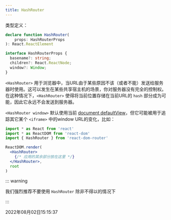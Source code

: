 ```yaml
---
title: HashRouter
---
```


类型定义：

```typescript
declare function HashRouter(
	props: HashRouterProps
): React.ReactElement

interface HashRouterProps {
  basename?: string;
  children?: React.ReactNode;
  window?: Window;
}
```

`<HashRouter>` 用于浏览器中，当URL由于某些原因不该（或者不能）发送给服务器时使用。这可以发生在某些共享宿主机的场景，你对服务器没有完全的控制权。在这种情况下，`<HashRouter>` 使得将当前位置存储在当前URL的 `hash` 部分成为可能，因此它永远不会发送到服务器。



`<HashRouter window>` 默认使用当前 [document defaultView](https://developer.mozilla.org/en-US/docs/Web/API/Document/defaultView)，但它可能被用于追踪其它某个 `<iframe>` 中的window URL的变化，比如：

```jsx
import * as React from 'react'
import * as ReactDOM from 'react-dom'
import { HashRouter } from 'react-dom-router'

ReactDOM.render(
  <HashRouter>
    {/* 应用的其余部分放在这里 */}
  </HashRouter>,
  root
)
```

::: warning

我们强烈推荐不要使用 `HashRouter` 除非不得以的情况下

:::



2022年08月02日15:15:37